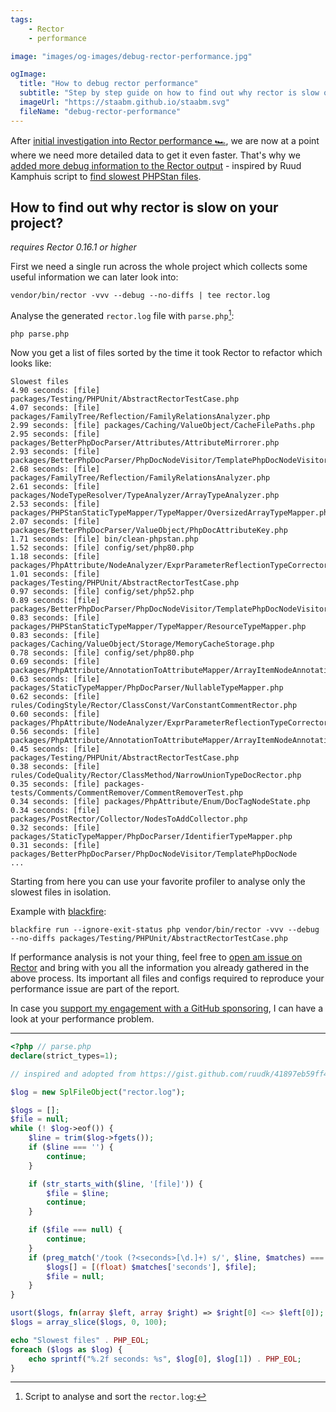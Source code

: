 ```yaml
---
tags:
    - Rector
    - performance

image: "images/og-images/debug-rector-performance.jpg"

ogImage:
  title: "How to debug rector performance"
  subtitle: "Step by step guide on how to find out why rector is slow on your project"
  imageUrl: "https://staabm.github.io/staabm.svg"
  fileName: "debug-rector-performance"
---
```


After [initial investigation into Rector performance 🏎️](https://staabm.github.io/2023/05/06/racing-rector.html), we are now at a point where we need more detailed data to get it even faster.
That's why we [added more debug information to the Rector output](https://github.com/rectorphp/rector-src/pull/3785) - inspired by Ruud Kamphuis script to [find slowest PHPStan files](https://gist.github.com/ruudk/41897eb59ff497b271fc9fa3c7d5fb27).

## How to find out why rector is slow on your project?

_requires Rector 0.16.1 or higher_

First we need a single run across the whole project which collects some useful information we can later look into:

```
vendor/bin/rector -vvv --debug --no-diffs | tee rector.log
```

Analyse the generated `rector.log` file with `parse.php`[^parseSource]:
```
php parse.php
```

Now you get a list of files sorted by the time it took Rector to refactor which looks like:

```
Slowest files
4.90 seconds: [file] packages/Testing/PHPUnit/AbstractRectorTestCase.php
4.07 seconds: [file] packages/FamilyTree/Reflection/FamilyRelationsAnalyzer.php
2.99 seconds: [file] packages/Caching/ValueObject/CacheFilePaths.php
2.95 seconds: [file] packages/BetterPhpDocParser/Attributes/AttributeMirrorer.php
2.93 seconds: [file] packages/BetterPhpDocParser/PhpDocNodeVisitor/TemplatePhpDocNodeVisitor.php
2.68 seconds: [file] packages/FamilyTree/Reflection/FamilyRelationsAnalyzer.php
2.61 seconds: [file] packages/NodeTypeResolver/TypeAnalyzer/ArrayTypeAnalyzer.php
2.53 seconds: [file] packages/PHPStanStaticTypeMapper/TypeMapper/OversizedArrayTypeMapper.php
2.07 seconds: [file] packages/BetterPhpDocParser/ValueObject/PhpDocAttributeKey.php
1.71 seconds: [file] bin/clean-phpstan.php
1.52 seconds: [file] config/set/php80.php
1.18 seconds: [file] packages/PhpAttribute/NodeAnalyzer/ExprParameterReflectionTypeCorrector.php
1.01 seconds: [file] packages/Testing/PHPUnit/AbstractRectorTestCase.php
0.97 seconds: [file] config/set/php52.php
0.89 seconds: [file] packages/BetterPhpDocParser/PhpDocNodeVisitor/TemplatePhpDocNodeVisitor.php
0.83 seconds: [file] packages/PHPStanStaticTypeMapper/TypeMapper/ResourceTypeMapper.php
0.83 seconds: [file] packages/Caching/ValueObject/Storage/MemoryCacheStorage.php
0.78 seconds: [file] config/set/php80.php
0.69 seconds: [file] packages/PhpAttribute/AnnotationToAttributeMapper/ArrayItemNodeAnnotationToAttributeMapper.php
0.63 seconds: [file] packages/StaticTypeMapper/PhpDocParser/NullableTypeMapper.php
0.62 seconds: [file] rules/CodingStyle/Rector/ClassConst/VarConstantCommentRector.php
0.60 seconds: [file] packages/PhpAttribute/NodeAnalyzer/ExprParameterReflectionTypeCorrector.php
0.56 seconds: [file] packages/PhpAttribute/AnnotationToAttributeMapper/ArrayItemNodeAnnotationToAttributeMapper.php
0.45 seconds: [file] packages/Testing/PHPUnit/AbstractRectorTestCase.php
0.38 seconds: [file] rules/CodeQuality/Rector/ClassMethod/NarrowUnionTypeDocRector.php
0.35 seconds: [file] packages-tests/Comments/CommentRemover/CommentRemoverTest.php
0.34 seconds: [file] packages/PhpAttribute/Enum/DocTagNodeState.php
0.34 seconds: [file] packages/PostRector/Collector/NodesToAddCollector.php
0.32 seconds: [file] packages/StaticTypeMapper/PhpDocParser/IdentifierTypeMapper.php
0.31 seconds: [file] packages/BetterPhpDocParser/PhpDocNodeVisitor/TemplatePhpDocNode
...
```

Starting from here you can use your favorite profiler to analyse only the slowest files in isolation.

Example with [blackfire](https://blackfire.io/):
```
blackfire run --ignore-exit-status php vendor/bin/rector -vvv --debug --no-diffs packages/Testing/PHPUnit/AbstractRectorTestCase.php
```

If performance analysis is not your thing, feel free to [open am issue on Rector](https://github.com/rectorphp/rector/issues/new/choose) and bring with you all the information you already gathered in the above process.
Its important all files and configs required to reproduce your performance issue are part of the report.

In case you [support my engagement with a GitHub sponsoring](https://github.com/sponsors/staabm), I can have a look at your performance problem.

----

[^parseSource]: Script to analyse and sort the `rector.log`:

```php
<?php // parse.php
declare(strict_types=1);

// inspired and adopted from https://gist.github.com/ruudk/41897eb59ff497b271fc9fa3c7d5fb27

$log = new SplFileObject("rector.log");

$logs = [];
$file = null;
while (! $log->eof()) {
    $line = trim($log->fgets());
    if ($line === '') {
        continue;
    }

    if (str_starts_with($line, '[file]')) {
        $file = $line;
        continue;
    }

    if ($file === null) {
        continue;
    }
    if (preg_match('/took (?<seconds>[\d.]+) s/', $line, $matches) === 1) {
        $logs[] = [(float) $matches['seconds'], $file];
        $file = null;
    }
}

usort($logs, fn(array $left, array $right) => $right[0] <=> $left[0]);
$logs = array_slice($logs, 0, 100);

echo "Slowest files" . PHP_EOL;
foreach ($logs as $log) {
    echo sprintf("%.2f seconds: %s", $log[0], $log[1]) . PHP_EOL;
}
```

